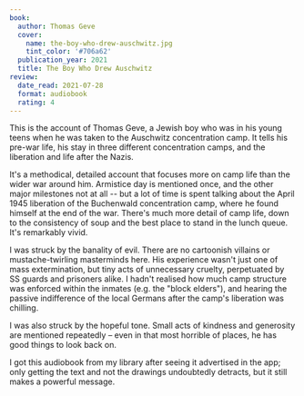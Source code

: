```yaml
---
book:
  author: Thomas Geve
  cover:
    name: the-boy-who-drew-auschwitz.jpg
    tint_color: '#706a62'
  publication_year: 2021
  title: The Boy Who Drew Auschwitz
review:
  date_read: 2021-07-28
  format: audiobook
  rating: 4
---
```


This is the account of Thomas Geve, a Jewish boy who was in his young teens when he was taken to the Auschwitz concentration camp.
It tells his pre-war life, his stay in three different concentration camps, and the liberation and life after the Nazis.

It's a methodical, detailed account that focuses more on camp life than the wider war around him.
Armistice day is mentioned once, and the other major milestones not at all -- but a lot of time is spent talking about the April 1945 liberation of the Buchenwald concentration camp, where he found himself at the end of the war.
There's much more detail of camp life, down to the consistency of soup and the best place to stand in the lunch queue.
It's remarkably vivid.

I was struck by the banality of evil.
There are no cartoonish villains or mustache-twirling masterminds here.
His experience wasn't just one of mass extermination, but tiny acts of unnecessary cruelty, perpetuated by SS guards and prisoners alike.
I hadn't realised how much camp structure was enforced within the inmates (e.g. the "block elders"), and hearing the passive indifference of the local Germans after the camp's liberation was chilling.

I was also struck by the hopeful tone.
Small acts of kindness and generosity are mentioned repeatedly – even in that most horrible of places, he has good things to look back on.

I got this audiobook from my library after seeing it advertised in the app; only getting the text and not the drawings undoubtedly detracts, but it still makes a powerful message.